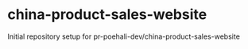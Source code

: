 # china-product-sales-website

Initial repository setup for pr-poehali-dev/china-product-sales-website